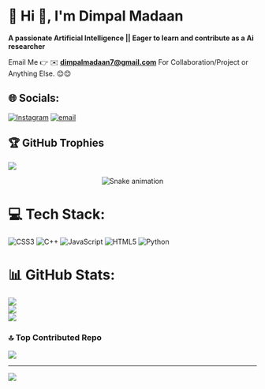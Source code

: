 # 💫 Hi 👋, I'm Dimpal Madaan
**A passionate Artificial Intelligence || Eager to learn and contribute as a Ai researcher**

Email Me 👉 ✉️ **dimpalmadaan7@gmail.com** For Collaboration/Project or Anything Else. 😊😊

## 🌐 Socials:
[![Instagram](https://img.shields.io/badge/Instagram-%23E4405F.svg?logo=Instagram&logoColor=white)](https://instagram.com/this.is.shiv) [![email](https://img.shields.io/badge/Email-D14836?logo=gmail&logoColor=white)](mailto:dimpalmadaan7@gmail.com) 

## 🏆 GitHub Trophies
![](https://github-profile-trophy.vercel.app/?username=hi-dimpal&theme=radical&no-frame=false&no-bg=true&margin-w=4)

<!-- Snake Game Repo View -->

<div align="center">
  <img src="https://profile-readme-generator.com/assets/snake.svg" alt="Snake animation" />
</div>


# 💻 Tech Stack:
![CSS3](https://img.shields.io/badge/css3-%231572B6.svg?style=for-the-badge&logo=css3&logoColor=white) ![C++](https://img.shields.io/badge/c++-%2300599C.svg?style=for-the-badge&logo=c%2B%2B&logoColor=white) ![JavaScript](https://img.shields.io/badge/javascript-%23323330.svg?style=for-the-badge&logo=javascript&logoColor=%23F7DF1E) ![HTML5](https://img.shields.io/badge/html5-%23E34F26.svg?style=for-the-badge&logo=html5&logoColor=white) ![Python](https://img.shields.io/badge/python-3670A0?style=for-the-badge&logo=python&logoColor=ffdd54)

# 📊 GitHub Stats:
![](https://github-readme-stats.vercel.app/api?username=hi-dimpal&theme=shadow_blue&hide_border=false&include_all_commits=true&count_private=false)<br/>
![](https://nirzak-streak-stats.vercel.app/?user=hi-dimpal&theme=shadow_blue&hide_border=false)<br/>
![](https://github-readme-stats.vercel.app/api/top-langs/?username=hi-dimpal&theme=shadow_blue&hide_border=false&include_all_commits=true&count_private=false&layout=compact)


### 🔝 Top Contributed Repo
![](https://github-contributor-stats.vercel.app/api?username=hi-dimpal&limit=5&theme=dark&combine_all_yearly_contributions=true)

---
[![](https://visitcount.itsvg.in/api?id=hi-dimpal&icon=0&color=0)](https://visitcount.itsvg.in)

<!-- Proudly created with GPRM ( https://gprm.itsvg.in ) -->
